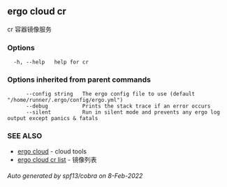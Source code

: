 ## ergo cloud cr

cr 容器镜像服务

### Options

```
  -h, --help   help for cr
```

### Options inherited from parent commands

```
      --config string   The ergo config file to use (default "/home/runner/.ergo/config/ergo.yml")
      --debug           Prints the stack trace if an error occurs
      --silent          Run in silent mode and prevents any ergo log output except panics & fatals
```

### SEE ALSO

* [ergo cloud](ergo_cloud.md)	 - cloud tools
* [ergo cloud cr list](ergo_cloud_cr_list.md)	 - 镜像列表

###### Auto generated by spf13/cobra on 8-Feb-2022
